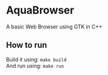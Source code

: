 # AquaBrowser
A basic Web Browser using GTK in C++

## How to run
Build it using: `make build`</br>
And run using: `make run`
